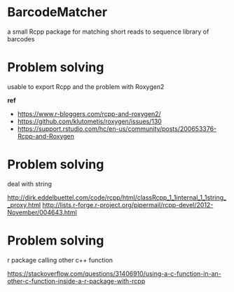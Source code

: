 # BarcodeMatcher
a small Rcpp package for matching short reads to sequence library of barcodes

# Problem solving

usable to export Rcpp and the problem with Roxygen2

**ref** 

- https://www.r-bloggers.com/rcpp-and-roxygen2/
- https://github.com/klutometis/roxygen/issues/130
- https://support.rstudio.com/hc/en-us/community/posts/200653376-Rcpp-and-Roxygen

# Problem solving 

deal with string


http://dirk.eddelbuettel.com/code/rcpp/html/classRcpp_1_1internal_1_1string__proxy.html
http://lists.r-forge.r-project.org/pipermail/rcpp-devel/2012-November/004643.html

# Problem solving

r package calling other c++ function

https://stackoverflow.com/questions/31406910/using-a-c-function-in-an-other-c-function-inside-a-r-package-with-rcpp